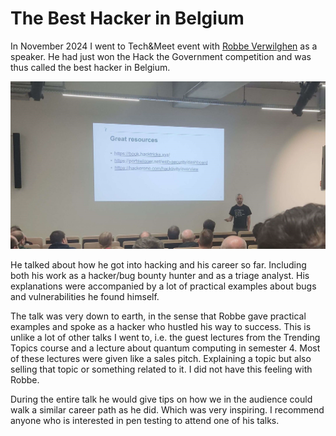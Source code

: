# The Best Hacker in Belgium
In November 2024 I went to Tech&Meet event with [Robbe Verwilghen](https://www.linkedin.com/in/robbe-verwilghen-ab66a1162/) as a speaker. He had just won the Hack the Government competition and was thus called the best hacker in Belgium.

![Picture taken during the presentation (sorry for my photography skills)](/assets/images/best-hacker-in-belgium/presentation.jpg)

He talked about how he got into hacking and his career so far. Including both his work as a hacker/bug bounty hunter and as a triage analyst. His explanations were accompanied by a lot of practical examples about bugs and vulnerabilities he found himself.

The talk was very down to earth, in the sense that Robbe gave practical examples and spoke as a hacker who hustled his way to success. This is unlike a lot of other talks I went to, i.e. the guest lectures from the Trending Topics course and a lecture about quantum computing in semester 4. Most of these lectures were given like a sales pitch. Explaining a topic but also selling that topic or something related to it. I did not have this feeling with Robbe.

During the entire talk he would give tips on how we in the audience could walk a similar career path as he did. Which was very inspiring. I recommend anyone who is interested in pen testing to attend one of his talks.
